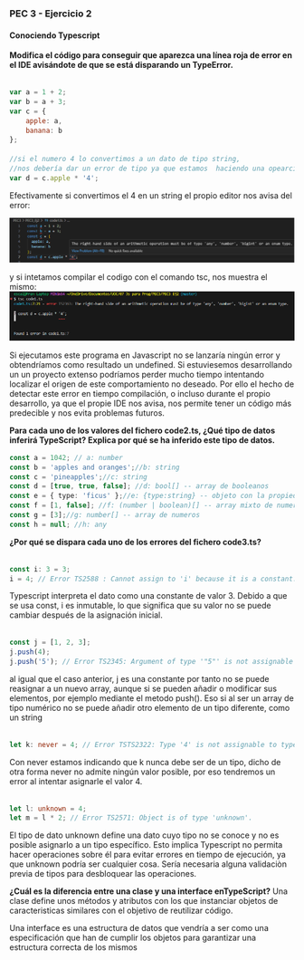 ### PEC 3 - Ejercicio 2
#### Conociendo Typescript



**Modifica el código para conseguir que aparezca una línea roja de error en el IDE avisándote de que se está disparando un TypeError.**


```js

var a = 1 + 2;
var b = a + 3;
var c = {
    apple: a,
    banana: b
};

//si el numero 4 lo convertimos a un dato de tipo string, 
//nos debería dar un error de tipo ya que estamos  haciendo una opearción
var d = c.apple * '4';  

```
Efectivamente si convertimos el 4 en un string el propio editor nos avisa del error:

![alt text](image.png)

y si intetamos compilar el codigo con el comando tsc, nos muestra el mismo:
![alt text](image-1.png)

Si ejecutamos este programa en Javascript no se lanzaría ningún error y obtendríamos como resultado un undefined. Si estuviesemos desarrollando un un proyecto extenso podríamos perder mucho tiempo intentando localizar el origen de este comportamiento no deseado. Por ello el hecho de detectar este error en tiempo compilación, o incluso durante el propio desarrollo, ya que el propie IDE nos avisa, nos permite tener un código más predecible y nos evita problemas futuros. 


**Para cada uno de los valores del fichero code2.ts, ¿Qué tipo de datos inferirá TypeScript? Explica por qué se ha inferido este tipo de datos.**

```ts
const a = 1042; // a: number
const b = 'apples and oranges';//b: string
const c = 'pineapples';//c: string
const d = [true, true, false]; //d: bool[] -- array de booleanos
const e = { type: 'ficus' };//e: {type:string} -- objeto con la propiedad type de tipo string
const f = [1, false]; //f: (number | boolean)[] -- array mixto de numero y boleano
const g = [3];//g: number[] -- array de numeros
const h = null; //h: any  
```



**¿Por qué se dispara cada uno de los errores del fichero code3.ts?**

```ts

const i: 3 = 3;
i = 4; // Error TS2588 : Cannot assign to 'i' because it is a constant.ts(2588)

```
  Typescript interpreta el dato como una constante de valor 3. Debido a que se usa const, i es inmutable, lo que significa que su valor no se puede cambiar después de la asignación inicial.  

```ts

const j = [1, 2, 3];
j.push(4);
j.push('5'); // Error TS2345: Argument of type '"5"' is not assignable to parameter of type 'number'.

```

al igual que el caso anterior, j es una constante por tanto no se puede reasignar a un nuevo array, aunque si se pueden añadir o modificar sus elementos, por ejemplo mediante el metodo push(). Eso si al ser un array de tipo numérico no se puede añadir otro elemento de un tipo diferente, como un string


```ts

let k: never = 4; // Error TSTS2322: Type '4' is not assignable to type 'never'.

```
 Con never estamos indicando que k nunca debe ser de un tipo, dicho de otra forma never no admite ningún valor posible, por eso tendremos un error al intentar asignarle el valor 4.

```ts

let l: unknown = 4;
let m = l * 2; // Error TS2571: Object is of type 'unknown'.

```
El tipo de dato unknown define una dato cuyo tipo no se conoce y no es posible asignarlo a un tipo específico. Esto implica Typescript no permita hacer operaciones sobre él para evitar errores en tiempo de ejecución, ya que unknown podría ser cualquier cosa. Sería necesaria alguna validaciòn previa de tipos para desbloquear las operaciones.



**¿Cuál es la diferencia entre una clase y una interface enTypeScript?**
Una clase define unos métodos y atributos con los que instanciar objetos de caracteristicas similares con el objetivo de reutilizar código.

Una interface es una estructura de datos que vendría a ser como una especificación que han de cumplir los objetos para garantizar una estructura correcta de los mismos